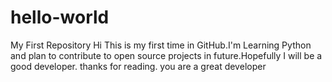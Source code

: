 # hello-world
My First Repository
Hi This is my first time in GitHub.I'm Learning Python and plan to contribute to open source projects in future.Hopefully I will be a good developer.
thanks for reading.
you are a great developer
